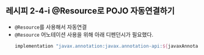 ## 레시피 2-4-i @Resource로 POJO 자동연결하기

* `@Resource`를 사용해서 자동연결
* `@Resource` 어노테이션 사용을 위해 아래 디펜던시가 필요했다.
  ```groovy
  implementation "javax.annotation:javax.annotation-api:${javaxAnnotationApiVersion}"
  ```
